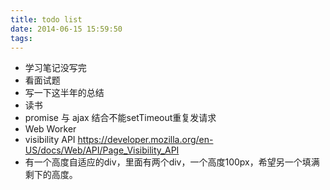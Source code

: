 ```yaml
---
title: todo list
date: 2014-06-15 15:59:50
tags:
---
```

- 学习笔记没写完
- 看面试题
- 写一下这半年的总结
- 读书
- promise 与 ajax 结合不能setTimeout重复发请求
- Web Worker 
- visibility API https://developer.mozilla.org/en-US/docs/Web/API/Page_Visibility_API
- 有一个高度自适应的div，里面有两个div，一个高度100px，希望另一个填满剩下的高度。